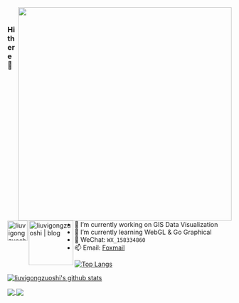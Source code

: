 <img align="right" width="480px" src="https://user-images.githubusercontent.com/26923747/94355127-00a72780-00b4-11eb-8aa0-a239d59305f4.gif" />

<a href="https://juejin.im/user/1926000101565774">
  <img align="left" alt="liuvigongzuoshi | juejin" width="45px" src="https://s3.pstatp.com/toutiao/xitu_juejin_web/img/logo.a7995ad.svg" />
</a>

<a href="https://github.com/liuvigongzuoshi/blog">
  <img align="left" alt="liuvigongzuoshi | blog" width="100px" src="https://user-images.githubusercontent.com/26923747/96274340-f74e1280-1002-11eb-9e42-13bdc4ae1d16.png" />
  <!--
  <img align="left" alt="liuvigongzuoshi | blog" width="40px" src="https://user-images.githubusercontent.com/26923747/90339043-b9436b00-e020-11ea-9135-       2992831cc4ae.png" />
  -->
</a>

<br>

### Hi there 👋

- 🔭  I’m currently working on GIS Data Visualization
- 🌱  I’m currently learning WebGL & Go Graphical
- 💬  WeChat: `WX_158334860`
- 📫  Email: [Foxmail](mailto:liuvigongzuoshi@foxmail.com)
<!-- - 👯  I’m looking to collaborate on [vue-iview-admin-template](https://github.com/liuvigongzuoshi/vue-iview-admin-template) & [gin-admin-template](https://github.com/liuvigongzuoshi/gin-admin-template) -->

<!--
- 🤔 I’m looking for help with ...
- 💬 Ask me about ...
- 😄 Pronouns: ...
- ⚡ Fun fact: ...
-->

[![Top Langs](https://github-readme-stats.vercel.app/api/top-langs/?username=liuvigongzuoshi&layout=compact&count_private=true&theme=tokyonight)](https://github.com/liuvigongzuoshi)

[![liuvigongzuoshi's github stats](https://github-readme-stats.vercel.app/api?username=liuvigongzuoshi&hide=prs,contribs&count_private=true&show_icons=true&theme=tokyonight)](https://github.com/liuvigongzuoshi/blog)


<a href="https://github.com/liuvigongzuoshi/vue-iview-admin-template">
  <img align="center" src="https://github-readme-stats.vercel.app/api/pin/?username=liuvigongzuoshi&repo=vue-iview-admin-template&theme=tokyonight" />
</a>

<a href="https://github.com/liuvigongzuoshi/leaflet-demo">
  <img align="center" src="https://github-readme-stats.vercel.app/api/pin/?username=liuvigongzuoshi&repo=leaflet-demo&theme=tokyonight" />
</a> 

